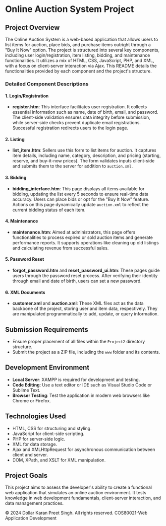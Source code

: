 
# Online Auction System Project

## Project Overview
The Online Auction System is a web-based application that allows users to list items for auction, place bids, and purchase items outright through a "Buy It Now" option. The project is structured into several key components, including user login/registration, item listing, bidding, and maintenance functionalities. It utilizes a mix of HTML, CSS, JavaScript, PHP, and XML, with a focus on client-server interaction via Ajax. This README details the functionalities provided by each component and the project's structure.

### Detailed Component Descriptions

#### 1. Login/Registration
- **register.htm**: This interface facilitates user registration. It collects essential information such as name, date of birth, email, and password. The client-side validation ensures data integrity before submission, while server-side checks prevent duplicate email registrations. Successful registration redirects users to the login page.

#### 2. Listing
- **list_item.htm**: Sellers use this form to list items for auction. It captures item details, including name, category, description, and pricing (starting, reserve, and buy-it-now prices). The form validates inputs client-side and submits them to the server for addition to `auction.xml`.

#### 3. Bidding
- **bidding_interface.htm**: This page displays all items available for bidding, updating the list every 5 seconds to ensure real-time data accuracy. Users can place bids or opt for the "Buy It Now" feature. Actions on this page dynamically update `auction.xml` to reflect the current bidding status of each item.

#### 4. Maintenance
- **maintenance.htm**: Aimed at administrators, this page offers functionalities to process expired or sold auction items and generate performance reports. It supports operations like cleaning up old listings and calculating revenue from successful sales.

#### 5. Password Reset
- **forgot_password.htm** and **reset_password_ui.htm**: These pages guide users through the password reset process. After verifying their identity through email and date of birth, users can set a new password.

#### 6. XML Documents
- **customer.xml** and **auction.xml**: These XML files act as the data backbone of the project, storing user and item data, respectively. They are manipulated programmatically to add, update, or query information.

## Submission Requirements
- Ensure proper placement of all files within the `Project2` directory structure.
- Submit the project as a ZIP file, including the `www` folder and its contents.

## Development Environment
- **Local Server**: XAMPP is required for development and testing.
- **Code Editing**: Use a text editor or IDE such as Visual Studio Code or Sublime Text.
- **Browser Testing**: Test the application in modern web browsers like Chrome or Firefox.

## Technologies Used
- HTML, CSS for structuring and styling.
- JavaScript for client-side scripting.
- PHP for server-side logic.
- XML for data storage.
- Ajax and XMLHttpRequest for asynchronous communication between client and server.
- DOM, XPath, and XSLT for XML manipulation.

## Project Goals
This project aims to assess the developer's ability to create a functional web application that simulates an online auction environment. It tests knowledge in web development fundamentals, client-server interaction, and data management practices.


© 2024 Dollar Karan Preet Singh. All rights reserved. COS80021-Web Application Development

